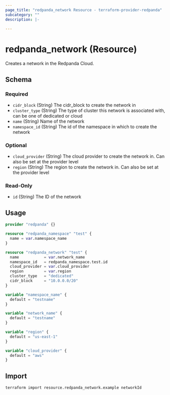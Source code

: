 ```yaml
---
page_title: "redpanda_network Resource - terraform-provider-redpanda"
subcategory: ""
description: |-
  
---
```


# redpanda_network (Resource)



Creates a network in the Redpanda Cloud.

<!-- schema generated by tfplugindocs -->
## Schema

### Required

- `cidr_block` (String) The cidr_block to create the network in
- `cluster_type` (String) The type of cluster this network is associated with, can be one of dedicated or cloud
- `name` (String) Name of the network
- `namespace_id` (String) The id of the namespace in which to create the network

### Optional

- `cloud_provider` (String) The cloud provider to create the network in. Can also be set at the provider level
- `region` (String) The region to create the network in. Can also be set at the provider level

### Read-Only

- `id` (String) The ID of the network

## Usage

```terraform
provider "redpanda" {}

resource "redpanda_namespace" "test" {
  name = var.namespace_name
}

resource "redpanda_network" "test" {
  name           = var.network_name
  namespace_id   = redpanda_namespace.test.id
  cloud_provider = var.cloud_provider
  region         = var.region
  cluster_type   = "dedicated"
  cidr_block     = "10.0.0.0/20"
}

variable "namespace_name" {
  default = "testname"
}

variable "network_name" {
  default = "testname"
}

variable "region" {
  default = "us-east-1"
}

variable "cloud_provider" {
  default = "aws"
}
```

## Import

```shell
terraform import resource.redpanda_network.example networkId
```